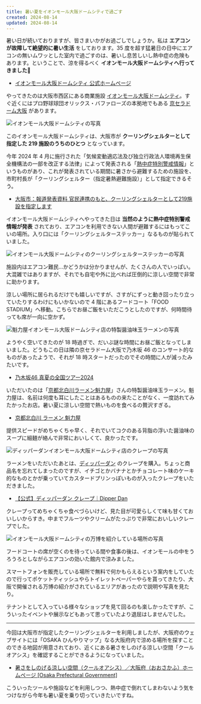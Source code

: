 ```yaml
---
title: 暑い夏をイオンモール大阪ドームシティで過ごす
created: 2024-08-14
updated: 2024-08-14
---
```


暑い日が続いておりますが、皆さまいかがお過ごしでしょうか。私は **エアコンが故障して絶望的に暑い生活** をしております。35 度を超す猛暑日の日中にエアコンの無いムワッとした室内で過ごすのは、暑いし息苦しいし熱中症の危険もあります。ということで、涼を得るべく **イオンモール大阪ドームシティへ行ってきました🎐**

- [イオンモール大阪ドームシティ 公式ホームページ](https://www.aeon.jp/sc/osakadomecity/)

やってきたのは大阪市西区にある商業施設 [イオンモール大阪ドームシティ](https://www.aeon.jp/sc/osakadomecity/)。すぐ近くにはプロ野球球団オリックス・バファローズの本拠地でもある [京セラドーム大阪](https://www.kyoceradome-osaka.jp/) があります。

![イオンモール大阪ドームシティの写真](77828445-0bca-4900-3dd1-b2115dbd5300)

このイオンモール大阪ドームシティは、大阪市が **クーリングシェルターとして指定した 219 施設のうちのひとつ** となっています。

今年 2024 年 4 月に施行された「気候変動適応法及び独立行政法人環境再生保全機構法の一部を改正する法律」によって発表される「[熱中症特別警戒情報](https://www.wbgt.env.go.jp/alert.php)」というものがあり、これが発表されている期間に暑さから避難するための施設を、市町村長が「クーリングシェルター（指定暑熱避難施設）」として指定できるそう。

- [大阪市：報道発表資料 官民連携のもと、クーリングシェルターとして219施設を指定します](https://www.city.osaka.lg.jp/hodoshiryo/kankyo/0000630235.html)

イオンモール大阪ドームシティへやってきた日は **当然のように熱中症特別警戒情報が発表** されており、エアコンを利用できない人間が避難するにはもってこいの場所。入り口には「クーリングシェルターステッカー」なるものが貼られていました。

![イオンモール大阪ドームシティのクーリングシェルターステッカーの写真](8fdd38b2-78a7-43b7-a3e3-7a36bee34e00)

施設内はエアコン難民…かどうかは分かりませんが、たくさんの人でいっぱい。大混雑ではありますが、それでも自宅や外に比べれば圧倒的に涼しい空間で非常に助かります。

涼しい場所に居られるだけでも嬉しいですが、さすがにずっと動き回ったり立っていたりするわけにもいかないので 4 階にあるフードコート「FOOD STADIUM」へ移動。こちらでお昼ご飯をいただこうとしたのですが、何時間待っても席が一向に空かず。

![魁力屋イオンモール大阪ドームシティ店の特製醤油味玉ラーメンの写真](3b21ecc4-b079-4c92-0f69-a2cd7d035f00)

ようやく空いてきたのが 18 時過ぎで、だいぶ謎な時間にお昼ご飯となってしまいました。どうもこの日は隣の京セラドーム大阪で乃木坂 46 のコンサート的なものがあったようで、それが 18 時スタートだったのでその時間に人が減ったみたいです。

- [乃木坂46 真夏の全国ツアー2024](https://www.nogizaka46.com/s/n46/page/summer_tour2024)

いただいたのは「[京都北白川ラーメン魁力屋](https://www.kairikiya.co.jp/)」さんの特製醤油味玉ラーメン。魁力屋は、名前は何度も耳にしたことはあるものの来たことがなく、一度訪れてみたかったお店。暑い夏に涼しい空間で熱いものを食べるの贅沢すぎる。

- [京都北白川 ラーメン 魁力屋](https://www.kairikiya.co.jp/)

提供スピードがめちゃくちゃ早く、それでいてコクのある背脂の浮いた醤油味のスープに細麺が絡んで非常においしくて、良かったです。

![ディッパーダンイオンモール大阪ドームシティ店のクレープの写真](4e55ded7-fcbb-4e94-5424-279e1b712300)

ラーメンをいただいたあとは、[ディッパーダン](https://dipperdan.jp/) のクレープを購入。ちょっと商品名を忘れてしまったのですが、イチゴとかバナナとかチョコレート味のケーキ的なものとかが乗っていてカスタードプリンっぽいものが入ったクレープをいただきました。

- [【公式】ディッパーダン クレープ｜Dipper Dan](https://dipperdan.jp/)

クレープってめちゃくちゃ食べづらいけど、見た目が可愛らしくて味も甘くておいしいからすき。中までフルーツやクリームがたっぷりで非常においしいクレープでした。

![イオンモール大阪ドームシティの万博を紹介している場所の写真](abbd14cc-d74f-41a7-121c-d9bd00dc9800)

フードコートの席が空くのを待っている間や食事の後は、イオンモールの中をうろうろとしながらエアコンの効いた館内で涼みました。

スマートフォンを販売している場所で無料で何かもらえるという案内をしていたので行ってポケットティッシュやらトイレットペーパーやらを貰ってきたり、大阪で開催される万博の紹介がされているエリアがあったので説明や写真を見たり。

テナントとして入っている様々なショップを見て回るのも楽しかったですが、こういったイベントや展示などもあって思っていたより退屈はしませんでした。

---

今回は大阪市が指定したクーリングシェルターを利用しましたが、大阪府のウェブサイトには「OSAKA ひんやりマップ」なる大阪府内で涼める場所を探すことのできる地図が用意されており、近くにある暑さをしのげる涼しい空間「クールオアシス」を確認することができるようになっていました。

- [暑さをしのげる涼しい空間（クールオアシス）／大阪府（おおさかふ）ホームページ [Osaka Prefectural Government]](https://www.pref.osaka.lg.jp/o120020/chikyukankyo/jigyotoppage/oosakacoolproject.html)

こういったツールや施設などを利用しつつ、熱中症で倒れてしまわないよう気をつけながら今年も暑い夏を乗り切っていきたいですね。
